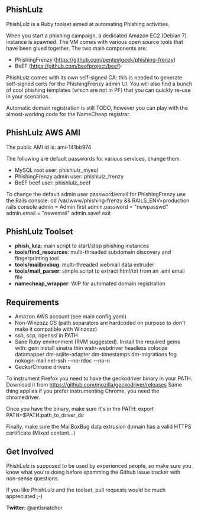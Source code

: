 PhishLulz
---------

PhishLulz is a Ruby toolset aimed at automating Phishing activities.

When you start a phishing campaign, a dedicated Amazon EC2 (Debian 7) instance is spawned.
The VM comes with various open source tools that have been glued together. The two main components are:

* PhishingFrenzy (https://github.com/pentestgeek/phishing-frenzy)
* BeEF (https://github.com/beefproject/beef)
 
PhishLulz comes with its own self-signed CA: this is needed to generate self-signed certs for the PhishingFrenzy admin UI. 
You will also find a bunch of cool phishing templates (which are not in PF) that you can quickly re-use in your scenarios.

Automatic domain registration is still TODO, however you can play with the almost-working code for the NameCheap registrar.

PhishLulz AWS AMI
-----------------
The public AMI id is: ami-141bb974

The following are default passwords for various services, change them.

* MySQL root user: phishlulz_mysql
* PhishingFrenzy admin user: phishlulz_frenzy
* BeEF beef user: phishlulz_beef

To change the default admin user password/email for PhishingFrenzy use the Rails console:
cd /var/www/phishing-frenzy && RAILS_ENV=production rails console
admin = Admin.first
admin.password = "newpasswd"
admin.email = "newemail"
admin.save!
exit


PhishLulz Toolset
-----------------
* **phish_lulz**: main script to start/stop phishing instances
* **tools/find_resources**: multi-threaded subdomain discovery and fingerprinting tool
* **tools/mailboxbug**: multi-threaded webmail data extruder 
* **tools/mail_parser**: simple script to extract html/txt from an .eml email file
* **namecheap_wrapper**: WIP for automated domain registration


Requirements
------------
* Amazon AWS account (see main config.yaml)
* Non-Winzozz OS (path separators are hardcoded on purpose to don't make it compatible with Winzozz)
* ssh, scp, openssl in PATH
* Sane Ruby environment (RVM suggested). Install the required gems with: 
gem install sinatra thin watir-webdriver headless colorize datamapper dm-sqlite-adapter dm-timestamps dm-migrations fog nokogiri mail net-ssh --no-rdoc --no-ri
* Gecko/Chrome drivers 

To instrument Firefox you need to have the geckodriver binary in your PATH.
Download it from https://github.com/mozilla/geckodriver/releases
Same thing applies if you prefer instrumenting Chrome, you need the chromedriver.

Once you have the binary, make sure it's in the PATH:
export PATH=$PATH:path_to_driver_dir

Finally, make sure the MailBoxBug data extrusion domain has a valid HTTPS certificate (Mixed content...)

Get Involved 
------------

PhishLulz is supposed to be used by experienced people, so make sure you know what you're doing
before spamming the Github issue tracker with non-sense questions.

If you like PhishLulz and the toolset, pull requests would be much appreciated ;-) 

__Twitter:__ @antisnatchor

